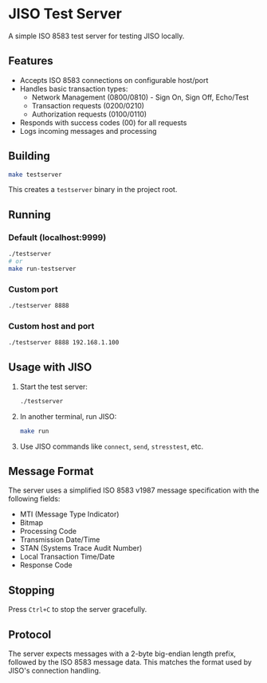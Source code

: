 # JISO Test Server

A simple ISO 8583 test server for testing JISO locally.

## Features

- Accepts ISO 8583 connections on configurable host/port
- Handles basic transaction types:
  - Network Management (0800/0810) - Sign On, Sign Off, Echo/Test
  - Transaction requests (0200/0210)
  - Authorization requests (0100/0110)
- Responds with success codes (00) for all requests
- Logs incoming messages and processing

## Building

```bash
make testserver
```

This creates a `testserver` binary in the project root.

## Running

### Default (localhost:9999)
```bash
./testserver
# or
make run-testserver
```

### Custom port
```bash
./testserver 8888
```

### Custom host and port
```bash
./testserver 8888 192.168.1.100
```

## Usage with JISO

1. Start the test server:
   ```bash
   ./testserver
   ```

2. In another terminal, run JISO:
   ```bash
   make run
   ```

3. Use JISO commands like `connect`, `send`, `stresstest`, etc.

## Message Format

The server uses a simplified ISO 8583 v1987 message specification with the following fields:
- MTI (Message Type Indicator)
- Bitmap
- Processing Code
- Transmission Date/Time
- STAN (Systems Trace Audit Number)
- Local Transaction Time/Date
- Response Code

## Stopping

Press `Ctrl+C` to stop the server gracefully.

## Protocol

The server expects messages with a 2-byte big-endian length prefix, followed by the ISO 8583 message data. This matches the format used by JISO's connection handling.
